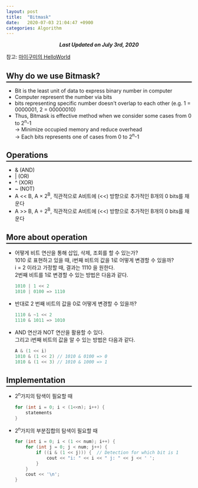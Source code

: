 ```yaml
---
layout: post
title:  "Bitmask"
date:   2020-07-03 21:04:47 +0900
categories: Algorithm
---
```


<div style="text-align: center"><i><b>Last Updated on July 3rd, 2020</b></i></div>

참고: [마이구미의 HelloWorld](https://mygumi.tistory.com/361)

## Why do we use Bitmask?
<hr style="height: 2px; border:none; margin-top: -1em; margin-bottom:0.5em; padding: 0; background:black">

* Bit is the least unit of data to express binary number in computer   
* Computer represent the number via bits   
* bits representing specific number doesn't overlap to each other
(e.g. 1 = 0000001, 2 = 00000010)   
* Thus, Bitmask is effective method when we consider some cases from 0 to 2<sup>n</sup>-1   
→ Minimize occupied memory and reduce overhead   
→ Each bits represents one of cases from 0 to 2<sup>n</sup>-1

## Operations
<hr style="height: 2px; border:none; margin-top: -1em; margin-bottom:0.5em; padding: 0; background:black">

* & (AND)
* &#124; (OR)
* ^ (XOR)
* ~ (NOT)
* A << B, A × 2<sup>B</sup>, 직관적으로 A비트에 (<<) 방향으로 추가적인 B개의 0 bits를 채운다
* A >> B, A ÷ 2<sup>B</sup>, 직관적으로 A비트에 (<<) 방향으로 추가적인 B개의 0 bits를 채운다

## More about operation 
<hr style="height: 2px; border:none; margin-top: -1em; margin-bottom:0.5em; padding: 0; background:black">

* 어떻게 비트 연산을 통해 삽입, 삭제, 조회를 할 수 있는가?   
1010 로 표현하고 있을 때, i번째 비트의 값을 1로 어떻게 변경할 수 있을까?   
i = 2 이라고 가정할 때, 결과는 1110 을 원한다.   
2번째 비트를 1로 변경할 수 있는 방법은 다음과 같다.   
    ```cpp
    1010 | 1 << 2
    1010 | 0100 => 1110
    ```   

* 반대로 2 번째 비트의 값을 0로 어떻게 변경할 수 있을까?   
    ```cpp
    1110 & ~1 << 2
    1110 & 1011 => 1010
    ```   

* AND 연산과 NOT 연산을 활용할 수 있다.   
그리고 i번째 비트의 값을 알 수 있는 방법은 다음과 같다.   
    ```cpp
    A & (1 << i)
    1010 & (1 << 2) // 1010 & 0100 => 0   
    1010 & (1 << 3) // 1010 & 1000 => 1   
    ```

## Implementation
<hr style="height: 2px; border:none; margin-top: -1em; margin-bottom:0.5em; padding: 0; background:black">

* 2<sup>n</sup>가지의 탐색이 필요할 때
    ```cpp
    for (int i = 0; i < (1<<n); i++) { 
        statements
    }
    ```

* 2<sup>n</sup>가지의 부분집합의 탐색이 필요할 때
    ```cpp
    for (int i = 0; i < (1 << num); i++) {
        for (int j = 0; j < num; j++) {
            if ((i & (1 << j))) {  // Detection for which bit is 1
                cout << "i: " << i << " j: " << j << ' ';
            }
        }
        cout << '\n';
    }
    ```